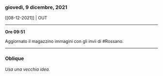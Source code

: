 ### giovedì, 9 dicembre, 2021

[[08-12-2021]] | OUT

---

**Ore 09:51**

Aggiornato il magazzino immagini con gli invii di #Rossano.

___

### Oblique

*Usa una vecchia idea.*